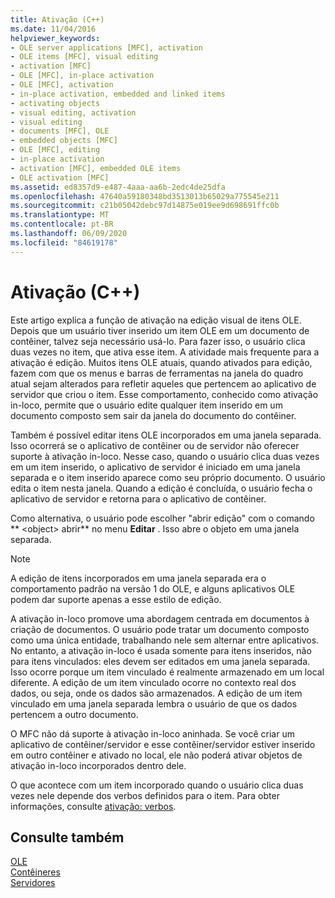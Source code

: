 ```yaml
---
title: Ativação (C++)
ms.date: 11/04/2016
helpviewer_keywords:
- OLE server applications [MFC], activation
- OLE items [MFC], visual editing
- activation [MFC]
- OLE [MFC], in-place activation
- OLE [MFC], activation
- in-place activation, embedded and linked items
- activating objects
- visual editing, activation
- visual editing
- documents [MFC], OLE
- embedded objects [MFC]
- OLE [MFC], editing
- in-place activation
- activation [MFC], embedded OLE items
- OLE activation [MFC]
ms.assetid: ed8357d9-e487-4aaa-aa6b-2edc4de25dfa
ms.openlocfilehash: 47640a59180348bd3513013b65029a775545e211
ms.sourcegitcommit: c21b05042debc97d14875e019ee9d698691ffc0b
ms.translationtype: MT
ms.contentlocale: pt-BR
ms.lasthandoff: 06/09/2020
ms.locfileid: "84619178"
---
```

# <a name="activation-c"></a>Ativação (C++)

Este artigo explica a função de ativação na edição visual de itens OLE. Depois que um usuário tiver inserido um item OLE em um documento de contêiner, talvez seja necessário usá-lo. Para fazer isso, o usuário clica duas vezes no item, que ativa esse item. A atividade mais frequente para a ativação é edição. Muitos itens OLE atuais, quando ativados para edição, fazem com que os menus e barras de ferramentas na janela do quadro atual sejam alterados para refletir aqueles que pertencem ao aplicativo de servidor que criou o item. Esse comportamento, conhecido como ativação in-loco, permite que o usuário edite qualquer item inserido em um documento composto sem sair da janela do documento do contêiner.

Também é possível editar itens OLE incorporados em uma janela separada. Isso ocorrerá se o aplicativo de contêiner ou de servidor não oferecer suporte à ativação in-loco. Nesse caso, quando o usuário clica duas vezes em um item inserido, o aplicativo de servidor é iniciado em uma janela separada e o item inserido aparece como seu próprio documento. O usuário edita o item nesta janela. Quando a edição é concluída, o usuário fecha o aplicativo de servidor e retorna para o aplicativo de contêiner.

Como alternativa, o usuário pode escolher "abrir edição" com o comando ** \<object> abrir** no menu **Editar** . Isso abre o objeto em uma janela separada.

> [!NOTE]
> A edição de itens incorporados em uma janela separada era o comportamento padrão na versão 1 do OLE, e alguns aplicativos OLE podem dar suporte apenas a esse estilo de edição.

A ativação in-loco promove uma abordagem centrada em documentos à criação de documentos. O usuário pode tratar um documento composto como uma única entidade, trabalhando nele sem alternar entre aplicativos. No entanto, a ativação in-loco é usada somente para itens inseridos, não para itens vinculados: eles devem ser editados em uma janela separada. Isso ocorre porque um item vinculado é realmente armazenado em um local diferente. A edição de um item vinculado ocorre no contexto real dos dados, ou seja, onde os dados são armazenados. A edição de um item vinculado em uma janela separada lembra o usuário de que os dados pertencem a outro documento.

O MFC não dá suporte à ativação in-loco aninhada. Se você criar um aplicativo de contêiner/servidor e esse contêiner/servidor estiver inserido em outro contêiner e ativado no local, ele não poderá ativar objetos de ativação in-loco incorporados dentro dele.

O que acontece com um item incorporado quando o usuário clica duas vezes nele depende dos verbos definidos para o item. Para obter informações, consulte [ativação: verbos](activation-verbs.md).

## <a name="see-also"></a>Consulte também

[OLE](ole-in-mfc.md)<br/>
[Contêineres](containers.md)<br/>
[Servidores](servers.md)
